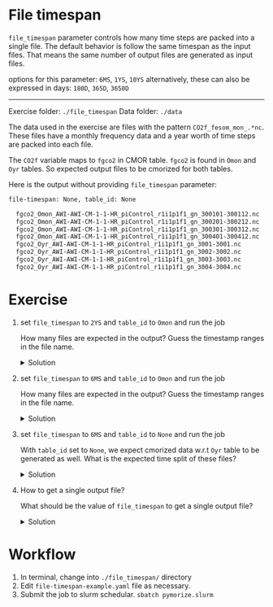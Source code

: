 # File timespan

`file_timespan` parameter controls how many time steps are packed into a single file.
The default behavior is follow the same timespan as the input files. That means the same number of output files are generated as input files.

options for this parameter: `6MS`, `1YS`, `10YS`
alternatively, these can also be expressed in days: `180D`, `365D`, `3650D`

---

Exercise folder: `./file_timespan`
Data folder: `./data`

The data used in the exercise are files with the pattern `CO2f_fesom_mon_.*nc`.
These files have a monthly frequency data and a year worth of time steps are packed into each file.

The `CO2f` variable maps to `fgco2` in CMOR table. `fgco2` is found in `Omon` and `Oyr` tables. So expected output files to be cmorized for both tables.

Here is the output without  providing `file_timespan` parameter:

```bash
file-timespan: None, table_id: None

  fgco2_Omon_AWI-AWI-CM-1-1-HR_piControl_r1i1p1f1_gn_300101-300112.nc
  fgco2_Omon_AWI-AWI-CM-1-1-HR_piControl_r1i1p1f1_gn_300201-300212.nc
  fgco2_Omon_AWI-AWI-CM-1-1-HR_piControl_r1i1p1f1_gn_300301-300312.nc
  fgco2_Omon_AWI-AWI-CM-1-1-HR_piControl_r1i1p1f1_gn_300401-300412.nc
  fgco2_Oyr_AWI-AWI-CM-1-1-HR_piControl_r1i1p1f1_gn_3001-3001.nc
  fgco2_Oyr_AWI-AWI-CM-1-1-HR_piControl_r1i1p1f1_gn_3002-3002.nc
  fgco2_Oyr_AWI-AWI-CM-1-1-HR_piControl_r1i1p1f1_gn_3003-3003.nc
  fgco2_Oyr_AWI-AWI-CM-1-1-HR_piControl_r1i1p1f1_gn_3004-3004.nc
```

# Exercise

1. set `file_timespan` to `2YS` and `table_id` to `Omon` and run the job

   How many files are expected in the output?
   Guess the timestamp ranges in the file name.

   <details>
    <summary>Solution</summary>

    ```bash
    fgco2_Omon_AWI-AWI-CM-1-1-HR_piControl_r1i1p1f1_gn_300101-300212.nc
    fgco2_Omon_AWI-AWI-CM-1-1-HR_piControl_r1i1p1f1_gn_300301-300412.nc
    fgco2_Omon_AWI-AWI-CM-1-1-HR_piControl_r1i1p1f1_gn_300501-300512.nc
    ```

  </details>

2. set `file_timespan` to `6MS` and `table_id` to `Omon` and run the job

   How many files are expected in the output?
   Guess the timestamp ranges in the file name.

   <details>
    <summary>Solution</summary>

    ```bash
    fgco2_Omon_AWI-AWI-CM-1-1-HR_piControl_r1i1p1f1_gn_300101-300106.nc
    fgco2_Omon_AWI-AWI-CM-1-1-HR_piControl_r1i1p1f1_gn_300107-300112.nc
    fgco2_Omon_AWI-AWI-CM-1-1-HR_piControl_r1i1p1f1_gn_300201-300206.nc
    fgco2_Omon_AWI-AWI-CM-1-1-HR_piControl_r1i1p1f1_gn_300207-300212.nc
    fgco2_Omon_AWI-AWI-CM-1-1-HR_piControl_r1i1p1f1_gn_300301-300306.nc
    fgco2_Omon_AWI-AWI-CM-1-1-HR_piControl_r1i1p1f1_gn_300307-300312.nc
    fgco2_Omon_AWI-AWI-CM-1-1-HR_piControl_r1i1p1f1_gn_300401-300406.nc
    fgco2_Omon_AWI-AWI-CM-1-1-HR_piControl_r1i1p1f1_gn_300407-300412.nc
    fgco2_Omon_AWI-AWI-CM-1-1-HR_piControl_r1i1p1f1_gn_300501-300506.nc
    fgco2_Omon_AWI-AWI-CM-1-1-HR_piControl_r1i1p1f1_gn_300507-300512.nc
    ```

   </details>

3. set `file_timespan` to `6MS` and `table_id` to `None` and run the job

   With `table_id` set to `None`, we expect cmorized data w.r.t `Oyr` table to be generated as well.
   What is the expected time split of these files?
   
   <details>
    <summary>Solution</summary>

    ```bash
    fgco2_Omon_AWI-AWI-CM-1-1-HR_piControl_r1i1p1f1_gn_300101-300106.nc
    fgco2_Omon_AWI-AWI-CM-1-1-HR_piControl_r1i1p1f1_gn_300107-300112.nc
    fgco2_Omon_AWI-AWI-CM-1-1-HR_piControl_r1i1p1f1_gn_300201-300206.nc
    fgco2_Omon_AWI-AWI-CM-1-1-HR_piControl_r1i1p1f1_gn_300207-300212.nc
    fgco2_Omon_AWI-AWI-CM-1-1-HR_piControl_r1i1p1f1_gn_300301-300306.nc
    fgco2_Omon_AWI-AWI-CM-1-1-HR_piControl_r1i1p1f1_gn_300307-300312.nc
    fgco2_Omon_AWI-AWI-CM-1-1-HR_piControl_r1i1p1f1_gn_300401-300406.nc
    fgco2_Omon_AWI-AWI-CM-1-1-HR_piControl_r1i1p1f1_gn_300407-300412.nc
    fgco2_Omon_AWI-AWI-CM-1-1-HR_piControl_r1i1p1f1_gn_300501-300506.nc
    fgco2_Omon_AWI-AWI-CM-1-1-HR_piControl_r1i1p1f1_gn_300507-300512.nc
    fgco2_Oyr_AWI-AWI-CM-1-1-HR_piControl_r1i1p1f1_gn_3001-3001.nc
    fgco2_Oyr_AWI-AWI-CM-1-1-HR_piControl_r1i1p1f1_gn_3002-3002.nc
    fgco2_Oyr_AWI-AWI-CM-1-1-HR_piControl_r1i1p1f1_gn_3003-3003.nc
    fgco2_Oyr_AWI-AWI-CM-1-1-HR_piControl_r1i1p1f1_gn_3004-3004.nc
    ```

   </details>

4. How to get a single output file?

   What should be the value of `file_timespan` to get a single output file?

   <details>
    <summary>Solution</summary>

   The value of `file_timespan` should be large enough to include all time steps.

    ```bash
    file_timespan: 10YS
    ```
   
   Setting `file_timespan` to some value requires a bit of knowlege of time-span of source data.
   
   An alternative approach is to have keyword like `single_file` that `file_timespan` can accept.
   If you need such a feature, please raise an issue on github or better yet, submit a pull request.
   </details>

# Workflow

1. In terminal, change into `./file_timespan/` directory
2. Edit `file-timespan-example.yaml` file as necessary.
3. Submit the job to slurm schedular. `sbatch pymorize.slurm`